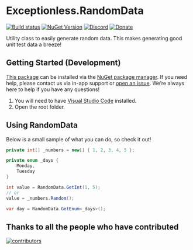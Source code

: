# Exceptionless.RandomData

[![Build status](https://github.com/Exceptionless/Exceptionless.RandomData/workflows/Build/badge.svg)](https://github.com/Exceptionless/Exceptionless.RandomData/actions)
[![NuGet Version](http://img.shields.io/nuget/v/Exceptionless.RandomData.svg?style=flat)](https://www.nuget.org/packages/Exceptionless.RandomData/)
[![Discord](https://img.shields.io/discord/715744504891703319)](https://discord.gg/6HxgFCx)
[![Donate](https://img.shields.io/badge/donorbox-donate-blue.svg)](https://donorbox.org/exceptionless?recurring=true)

Utility class to easily generate random data. This makes generating good unit test data a breeze!

## Getting Started (Development)

[This package](https://www.nuget.org/packages/Exceptionless.RandomData/) can be installed via the [NuGet package manager](https://docs.nuget.org/consume/Package-Manager-Dialog). If you need help, please contact us via in-app support or [open an issue](https://github.com/exceptionless/Exceptionless.RandomData/issues/new). We’re always here to help if you have any questions!

1. You will need to have [Visual Studio Code](https://code.visualstudio.com/) installed.
2. Open the root folder.

## Using RandomData

Below is a small sample of what you can do, so check it out!

```csharp
private int[] _numbers = new[] { 1, 2, 3, 4, 5 };

private enum _days {
    Monday,
    Tuesday
}

int value = RandomData.GetInt(1, 5);
// or
value = _numbers.Random();

var day = RandomData.GetEnum<_days>();
```

## Thanks to all the people who have contributed

[![contributors](https://contributors-img.web.app/image?repo=exceptionless/Exceptionless.RandomData)](https://github.com/exceptionless/Exceptionless.RandomData/graphs/contributors)
